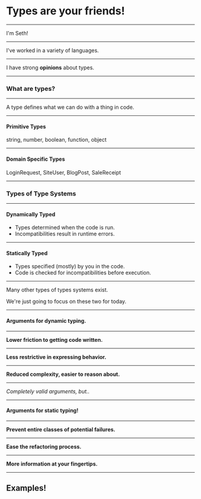 # Types are your friends!

---

I'm Seth!

----

I've worked in a variety of languages.

----

I have strong **opinions** about types.

---

### What are types?

----

A type defines what we can do with a thing in code.

----

#### Primitive Types

string, number, boolean, function, object

----

#### Domain Specific Types

LoginRequest, SiteUser, BlogPost, SaleReceipt

---

### Types of Type Systems

----

#### Dynamically Typed

- Types determined when the code is run.
- Incompatibilities result in runtime errors.

----

#### Statically Typed

- Types specified (mostly) by you in the code.
- Code is checked for incompatibilities before execution.

----

Many other types of types systems exist.

We're just going to focus on these two for today.

---

#### Arguments for dynamic typing.

----

**Lower friction to getting code written.**

----

**Less restrictive in expressing behavior.**

----

**Reduced complexity, easier to reason about.**

----

_Completely valid arguments, but.._

---

#### Arguments for static typing!

----

**Prevent entire classes of potential failures.**

----

**Ease the refactoring process.**

----

**More information at your fingertips.**

---

## Examples!